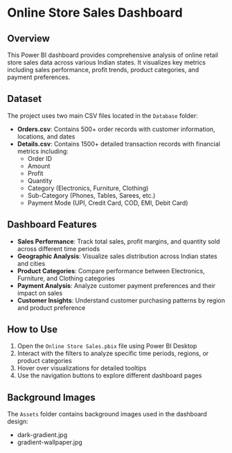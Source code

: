 # Online Store Sales Dashboard

## Overview
This Power BI dashboard provides comprehensive analysis of online retail store sales data across various Indian states. It visualizes key metrics including sales performance, profit trends, product categories, and payment preferences.

## Dataset
The project uses two main CSV files located in the `Database` folder:

- **Orders.csv**: Contains 500+ order records with customer information, locations, and dates
- **Details.csv**: Contains 1500+ detailed transaction records with financial metrics including:
  - Order ID
  - Amount
  - Profit
  - Quantity
  - Category (Electronics, Furniture, Clothing)
  - Sub-Category (Phones, Tables, Sarees, etc.)
  - Payment Mode (UPI, Credit Card, COD, EMI, Debit Card)

## Dashboard Features
- **Sales Performance**: Track total sales, profit margins, and quantity sold across different time periods
- **Geographic Analysis**: Visualize sales distribution across Indian states and cities
- **Product Categories**: Compare performance between Electronics, Furniture, and Clothing categories
- **Payment Analysis**: Analyze customer payment preferences and their impact on sales
- **Customer Insights**: Understand customer purchasing patterns by region and product preference

## How to Use
1. Open the `Online Store Sales.pbix` file using Power BI Desktop
2. Interact with the filters to analyze specific time periods, regions, or product categories
3. Hover over visualizations for detailed tooltips
4. Use the navigation buttons to explore different dashboard pages

## Background Images
The `Assets` folder contains background images used in the dashboard design:
- dark-gradient.jpg
- gradient-wallpaper.jpg
